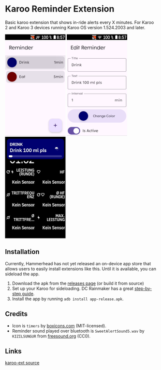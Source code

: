 # Karoo Reminder Extension

Basic karoo extension that shows in-ride alerts every X minutes. For Karoo 2 and Karoo 3 devices
running Karoo OS version 1.524.2003 and later.

![Reminder List](list.png)
![Reminder Detail](detail.png)
![Reminder in ride](inride.png)

## Installation

Currently, Hammerhead has not yet released an on-device app store that allows users to easily install 
extensions like this. Until it is available, you can sideload the app.

1. Download the apk from the [releases page](https://github.com/timklge/karoo-reminder/releases) (or build it from source)
2. Set up your Karoo for sideloading. DC Rainmaker has a great [step-by-step guide](https://www.dcrainmaker.com/2021/02/how-to-sideload-android-apps-on-your-hammerhead-karoo-1-karoo-2.html).
3. Install the app by running `adb install app-release.apk`.

## Credits

- Icon is `timers` by [boxicons.com](https://boxicons.com) (MIT-licensed).
- Reminder sound played over bluetooth is `SweetAlertSound5.wav` by `KIZILSUNGUR` from [freesound.org](https://freesound.org/people/KIZILSUNGUR/sounds/72129/) (CC0).

## Links

[karoo-ext source](https://github.com/hammerheadnav/karoo-ext)
